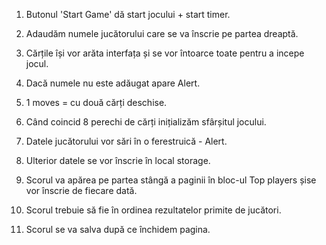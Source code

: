 1. Butonul 'Start Game' dă start jocului + start timer.

2. Adaudăm numele jucătorului care se va înscrie pe partea dreaptă.

3. Cărțile își vor arăta interfața și se vor întoarce toate pentru a incepe jocul.

4. Dacă numele nu este adăugat apare Alert.

5. 1 moves = cu două cărți deschise.

6. Când coincid 8 perechi de cărți inițializăm sfârșitul jocului.

7. Datele jucătorului vor sări în o ferestruică - Alert.

8. Ulterior datele se vor înscrie în local storage.

9. Scorul va apărea pe partea stângă a paginii în bloc-ul Top players șise vor înscrie de fiecare dată.

10. Scorul trebuie să fie în ordinea rezultatelor primite de jucători.

11. Scorul se va salva după ce închidem pagina.
